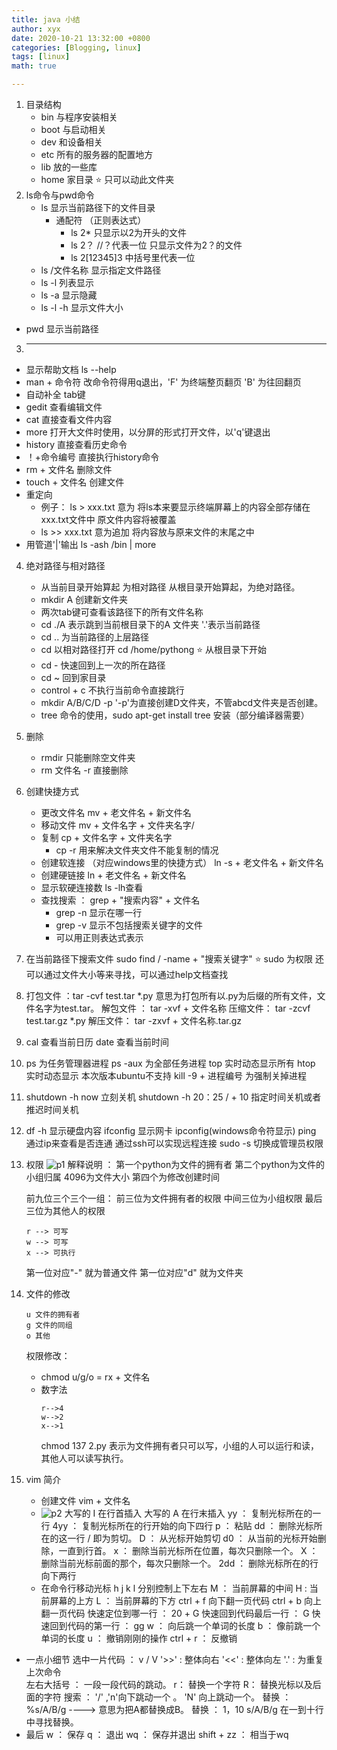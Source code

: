 ```yaml
---
title: java 小结
author: xyx
date: 2020-10-21 13:32:00 +0800
categories: [Blogging, linux]
tags: [linux]
math: true

---
```

1. 目录结构
   + bin 与程序安装相关
   + boot 与启动相关
   + dev  和设备相关
   + etc 所有的服务器的配置地方
   + lib 放的一些库
   + home 家目录 ⭐ 只可以动此文件夹
1. ls命令与pwd命令
      + ls 显示当前路径下的文件目录
         + 通配符  （正则表达式）
            + ls 2* 只显示以2为开头的文件
            + ls 2？ //？代表一位 只显示文件为2？的文件
            + ls 2[12345]3  中括号里代表一位
      + ls /文件名称 显示指定文件路径
      + ls -l 列表显示
      + ls -a 显示隐藏
      + ls -l -h 显示文件大小
+ pwd 显示当前路径
3.  ----
   + 显示帮助文档  ls --help 
   +  man + 命令符 改命令符得用q退出，'F' 为终端整页翻页 'B' 为往回翻页
   +  自动补全 tab键
   +  gedit 查看编辑文件
   +  cat 直接查看文件内容
   +  more 打开大文件时使用，以分屏的形式打开文件，以'q'键退出
   +  history 直接查看历史命令
   +   ！+命令编号 直接执行history命令
   +   rm + 文件名  删除文件
   +   touch + 文件名 创建文件
   +   重定向
         + 例子： ls > xxx.txt 意为 将ls本来要显示终端屏幕上的内容全部存储在xxx.txt文件中  原文件内容将被覆盖
         + ls >> xxx.txt 意为追加 将内容放与原来文件的末尾之中
   + 用管道'|'输出 ls -ash /bin | more
4. 绝对路径与相对路径
   + 从当前目录开始算起 为相对路径 从根目录开始算起，为绝对路径。
   + mkdir A 创建新文件夹
   + 两次tab键可查看该路径下的所有文件名称  
   + cd ./A  表示跳到当前根目录下的A 文件夹  '.'表示当前路径
   + cd .. 为当前路径的上层路径
   + cd 以相对路径打开 cd /home/pythong ⭐ 从根目录下开始
   + cd -  快速回到上一次的所在路径
   + cd ~  回到家目录
   + control + c 不执行当前命令直接跳行
   + mkdir A/B/C/D -p  '-p'为直接创建D文件夹，不管abcd文件夹是否创建。
   + tree 命令的使用，sudo apt-get install tree 安装（部分编译器需要）
5. 删除
   + rmdir 只能删除空文件夹
   + rm 文件名 -r  直接删除
6. 创建快捷方式
   + 更改文件名 mv + 老文件名 + 新文件名
   + 移动文件 mv + 文件名字 + 文件夹名字/
   + 复制 cp + 文件名字 + 文件夹名字
      + cp -r 用来解决文件夹文件不能复制的情况
   + 创建软连接 （对应windows里的快捷方式） ln -s  + 老文件名 + 新文件名 
   + 创建硬链接 ln + 老文件名 + 新文件名  
   + 显示软硬连接数 ls -lh查看
   + 查找搜索 ： grep + "搜索内容" + 文件名 
      + grep -n 显示在哪一行
      + grep -v 显示不包括搜索关键字的文件
      + 可以用正则表达式表示
7. 在当前路径下搜索文件 sudo find / -name + "搜索关键字"   ⭐ sudo 为权限
   还可以通过文件大小等来寻找，可以通过help文档查找
8. 打包文件 ：tar -cvf test.tar *.py 意思为打包所有以.py为后缀的所有文件，文件名字为test.tar。
   解包文件 ： tar -xvf + 文件名称
   压缩文件： tar -zcvf test.tar.gz *.py
   解压文件： tar -zxvf + 文件名称.tar.gz
9. cal 查看当前日历
   date 查看当前时间
10. ps 为任务管理器进程
    ps -aux 为全部任务进程
    top 实时动态显示所有
    htop 实时动态显示 本次版本ubuntu不支持
    kill -9 + 进程编号  为强制关掉进程
11. shutdown -h now 立刻关机
    shutdown -h 20：25 / + 10 指定时间关机或者推迟时间关机
12. df -h 显示硬盘内容
    ifconfig 显示网卡 ipconfig(windows命令符显示)
    ping 通过ip来查看是否连通
    通过ssh可以实现远程连接
    sudo -s 切换成管理员权限
13. 权限
    ![p1](./assets/p1.png)
    解释说明 ：
    第一个python为文件的拥有者
    第二个python为文件的小组归属
    4096为文件大小
    第四个为修改创建时间
    >>>>>>>>>>>>
    前九位三个三个一组：
    前三位为文件拥有者的权限
    中间三位为小组权限
    最后三位为其他人的权限
    ```
    r --> 可写
    w --> 可写
    x --> 可执行
    ```
    >>>>>>>>>
    第一位对应"-" 就为普通文件
    第一位对应"d" 就为文件夹
14. 文件的修改
    ```
    u 文件的拥有者
    g 文件的同组
    o 其他
    ```
    权限修改：
    + chmod u/g/o = rx + 文件名
    + 数字法
      ```
      r-->4
      w-->2
      x-->1
      ```
      chmod 137 2.py 表示为文件拥有者只可以写，小组的人可以运行和读，其他人可以读写执行。

15. vim 简介
    + 创建文件 vim + 文件名
    + ![p2](./assets/p2.jpg)
    大写的 I 在行首插入 
    大写的 A 在行末插入
    yy ： 复制光标所在的一行
    4yy ： 复制光标所在的行开始的向下四行
    p ： 粘贴
    dd  ： 删除光标所在的这一行 / 即为剪切。
    D ： 从光标开始剪切
    d0 ： 从当前的光标开始删除，一直到行首。
    x ： 删除当前光标所在位置，每次只删除一个。
    X ：删除当前光标前面的那个，每次只删除一个。
    2dd ： 删除光标所在的行向下两行 
    + 在命令行移动光标
      h j k l 分别控制上下左右
      M ： 当前屏幕的中间
      H :  当前屏幕的上方
      L ： 当前屏幕的下方
      ctrl + f 向下翻一页代码
      ctrl + b 向上翻一页代码
      快速定位到哪一行 ： 20 + G
      快速回到代码最后一行 ： G
      快速回到代码的第一行 ： gg
      w ： 向后跳一个单词的长度
      b ： 像前跳一个单词的长度
      u ： 撤销刚刚的操作
      ctrl + r ： 反撤销
   + 一点小细节
      选中一片代码 ： 
      v  / V 
      '>>' : 整体向右
      '<<' : 整体向左
      '.'  : 为重复上次命令  
      左右大括号 ： 一段一段代码的跳动。
      r： 替换一个字符
      R： 替换光标以及后面的字符
      搜索 ： '/' ,'n'向下跳动一个 。 'N' 向上跳动一个。
      替换 ： %s/A/B/g  ----> 意思为把A都替换成B。
      替换 ： 1，10 s/A/B/g   在一到十行中寻找替换。
   + 最后
      w ： 保存
      q ： 退出
      wq ： 保存并退出
      shift + zz ： 相当于wq




